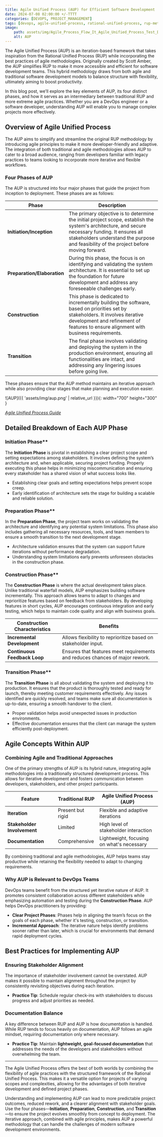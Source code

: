 ```yaml
---
title: Agile Unified Process (AUP) for Efficient Software Development 
date: 2024-07-08 02:00:00 +/-TTTT
categories: [DEVOPS, PROJECT_MANAGEMENT]
tags: [devops, agile-unified-process, rational-unified-process, rup-methodology, iterative-development, software-productivity, project-phases, initiation-phase, elaboration-phase, construction-phase, transition-phase]
image:
    path: assets/img/Agile_Process_Flow_It_Agile_Unified_Process_Test_Discipline_Elements_PDF_Slide_1.jpg
    alt: AUP
---
```


The Agile Unified Process (AUP) is an iteration-based framework that takes inspiration from the Rational Unified Process (RUP) while incorporating the best practices of agile methodologies. Originally created by Scott Amber, the AUP simplifies RUP to make it more accessible and efficient for software development teams. This hybrid methodology draws from both agile and traditional software development models to balance structure with flexibility, ultimately aiming to boost productivity.

In this blog post, we’ll explore the key elements of AUP, its four distinct phases, and how it serves as an intermediary between traditional RUP and more extreme agile practices. Whether you are a DevOps engineer or a software developer, understanding AUP will enable you to manage complex projects more effectively.

## Overview of Agile Unified Process

The AUP aims to simplify and streamline the original RUP methodology by introducing agile principles to make it more developer-friendly and adaptive. The integration of both traditional and agile methodologies allows AUP to cater to a broad audience, ranging from developers familiar with legacy practices to teams looking to incorporate more iterative and flexible workflows.

### **Four Phases of AUP**

The AUP is structured into four major phases that guide the project from inception to deployment. These phases are as follows:

| Phase        | Description                                                                                               |
|--------------|-----------------------------------------------------------------------------------------------------------|
| **Initiation/Inception** | The primary objective is to determine the initial project scope, establish the system's architecture, and secure necessary funding. It ensures all stakeholders understand the purpose and feasibility of the project before moving forward.  |
| **Preparation/Elaboration** | During this phase, the focus is on identifying and validating the system architecture. It is essential to set up the foundation for future development and address any foreseeable challenges early. |
| **Construction** | This phase is dedicated to incrementally building the software, based on priorities set by stakeholders. It involves iterative development and refinement of features to ensure alignment with business requirements. |
| **Transition**  | The final phase involves validating and deploying the system in the production environment, ensuring all functionalities are intact, and addressing any lingering issues before going live.  |

These phases ensure that the AUP method maintains an iterative approach while also providing clear stages that make planning and execution easier.

![AUP]({{ 'assets/img/aup.png' | relative_url }}){: width="700" height="300" }

*[Agile Unified Process Guide](https://interhad.nied.unicamp.br/courses/roberto-pereira/ci163-projeto-de-software-ufpr-1/agenda/auppaper.pdf)*

## Detailed Breakdown of Each AUP Phase

### Initiation Phase**

The **Initiation Phase** is pivotal in establishing a clear project scope and setting expectations among stakeholders. It involves defining the system’s architecture and, when applicable, securing project funding. Properly executing this phase helps in minimizing miscommunication and ensuring every stakeholder has a shared vision of what success looks like.

- Establishing clear goals and setting expectations helps prevent scope creep.
- Early identification of architecture sets the stage for building a scalable and reliable solution.

### Preparation Phase**

In the **Preparation Phase**, the project team works on validating the architecture and identifying any potential system limitations. This phase also includes gathering all necessary resources, tools, and team members to ensure a smooth transition to the next development stage.

- Architecture validation ensures that the system can support future iterations without performance degradation.
- Understanding system limitations early prevents unforeseen obstacles in the construction phase.

### Construction Phase**

The **Construction Phase** is where the actual development takes place. Unlike traditional waterfall models, AUP emphasizes building software incrementally. This approach allows teams to adapt to changes and reprioritize features based on feedback from stakeholders. By developing features in short cycles, AUP encourages continuous integration and early testing, which helps to maintain code quality and align with business goals.

| Construction Characteristics      | Benefits                       |
|-----------------------------------|--------------------------------|
| **Incremental Development**       | Allows flexibility to reprioritize based on stakeholder input. |
| **Continuous Feedback Loop**      | Ensures that features meet requirements and reduces chances of major rework. |

### Transition Phase**

The **Transition Phase** is all about validating the system and deploying it to production. It ensures that the product is thoroughly tested and ready for launch, thereby meeting customer requirements effectively. Any issues identified are quickly resolved, and teams make sure all documentation is up-to-date, ensuring a smooth handover to the client.

- Proper validation helps avoid unexpected issues in production environments.
- Effective documentation ensures that the client can manage the system efficiently post-deployment.

## Agile Concepts Within AUP

### **Combining Agile and Traditional Approaches**

One of the primary strengths of AUP is its hybrid nature, integrating agile methodologies into a traditionally structured development process. This allows for iterative development and fosters communication between developers, stakeholders, and other project participants.

| Feature                    | Traditional RUP    | Agile Unified Process (AUP)                |
|----------------------------|--------------------|--------------------------------------------|
| **Iteration**              | Present but rigid  | Flexible and adaptive iterations           |
| **Stakeholder Involvement**| Limited            | High level of stakeholder interaction      |
| **Documentation**          | Comprehensive      | Lightweight, focusing on what's necessary  |

By combining traditional and agile methodologies, AUP helps teams stay productive while retaining the flexibility needed to adapt to changing requirements.

### **Why AUP is Relevant to DevOps Teams**

DevOps teams benefit from the structured yet iterative nature of AUP. It promotes consistent collaboration across different stakeholders while emphasizing automation and testing during the **Construction Phase**. AUP helps DevOps practitioners by providing:

- **Clear Project Phases**: Phases help in aligning the team’s focus on the goals of each phase, whether it's testing, construction, or transition.
- **Incremental Approach**: The iterative nature helps identify problems sooner rather than later, which is crucial for environments that demand rapid deployment cycles.

## Best Practices for Implementing AUP

### **Ensuring Stakeholder Alignment**

The importance of stakeholder involvement cannot be overstated. AUP makes it possible to maintain alignment throughout the project by consistently revisiting objectives during each iteration.

- **Practice Tip**: Schedule regular check-ins with stakeholders to discuss progress and adjust priorities as needed.

### **Documentation Balance**

A key difference between RUP and AUP is how documentation is handled. While RUP tends to focus heavily on documentation, AUP follows an agile mindset, requiring documentation only where necessary. 

- **Practice Tip**: Maintain **lightweight, goal-focused documentation** that addresses the needs of the developers and stakeholders without overwhelming the team.

---
The Agile Unified Process offers the best of both worlds by combining the flexibility of agile practices with the structured framework of the Rational Unified Process. This makes it a versatile option for projects of varying scopes and complexities, allowing for the advantages of both iterative development and defined project phases.

Understanding and implementing AUP can lead to more predictable project outcomes, reduced rework, and a clearer alignment with stakeholder goals. Use the four phases—**Initiation**, **Preparation**, **Construction**, and **Transition**—to ensure the project evolves smoothly from concept to deployment. The iterative approach, combined with agile principles, makes AUP a powerful methodology that can handle the challenges of modern software development environments.
